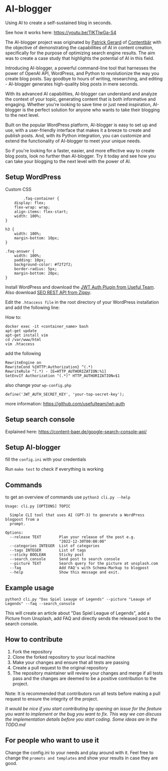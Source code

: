 # AI-blogger

Using AI to create a self-sustained blog in seconds.

See how it works here: https://youtu.be/TlKTIwGa-S4

The AI-blogger project was originated by [Patrick Gerard](https://www.linkedin.com/in/patrick-gerard-konstanz/)
of [Contentbär](https://content-baer.de) with the objective of demonstrating the
capabilities of AI in content creation, specifically for the purpose of optimizing search engine results. The aim was to
create a case study that highlights the potential of AI in this field.

Introducing AI-blogger, a powerful command-line tool that harnesses the power of OpenAI API, WordPress, and Python to
revolutionize the way you create blog posts. Say goodbye to hours of writing, researching, and editing - AI-blogger
generates high-quality blog posts in mere seconds.

With its advanced AI capabilities, AI-blogger can understand and analyze the context of your topic, generating content
that is both informative and engaging. Whether you're looking to save time or just need inspiration, AI-blogger is the
perfect solution for anyone who wants to take their blogging to the next level.

Built on the popular WordPress platform, AI-blogger is easy to set up and use, with a user-friendly interface that makes
it a breeze to create and publish posts. And, with its Python integration, you can customize and extend the
functionality of AI-blogger to meet your unique needs.

So if you're looking for a faster, easier, and more effective way to create blog posts, look no further than AI-blogger.
Try it today and see how you can take your blogging to the next level with the power of AI.

## Setup WordPress

Custom CSS

```
        .faq-container {
    display: flex;
    flex-wrap: wrap;
    align-items: flex-start;
    width: 100%;
}

h3 {
    width: 100%;
    margin-bottom: 10px;
}

.faq-answer {
    width: 100%;
    padding: 10px;
    background-color: #f2f2f2;
    border-radius: 5px;
    margin-bottom: 20px;
}
```

Install WordPress and download the [JWT Auth Plugin from Useful Team](https://wordpress.org/plugins/jwt-auth/).
Also download [SEO REST API from Zippy](https://bn.wordpress.org/plugins/seo-rest-api/).

Edit the `.htaccess file` in the root directory of your WordPress installation and add the following line:

How to:

```
docker exec -it <container_name> bash
apt-get update
apt-get install vim
cd /var/www/html
vim .htaccess
```

add the following

```
RewriteEngine on
RewriteCond %{HTTP:Authorization} ^(.*)
RewriteRule ^(.*) - [E=HTTP_AUTHORIZATION:%1]
SetEnvIf Authorization "(.*)" HTTP_AUTHORIZATION=$1
```

also change your `wp-config.php`

```
define('JWT_AUTH_SECRET_KEY', 'your-top-secret-key');
```

more information: https://github.com/usefulteam/jwt-auth

## Setup search console

Explained here: https://content-baer.de/google-search-console-api/

## Setup AI-blogger

fill the `config.ini` with your credentials

Run `make test` to check if everything is working

## Commands

to get an overview of commands use `python3 cli.py --help`

```
Usage: cli.py [OPTIONS] TOPIC

  Simple CLI tool that uses AI (GPT-3) to generate a WordPress blogpost from a
  prompt.

Options:
  --release TEXT        Plan your release of the post e.g.
                        "2022-12-30T00:00:00"
  --categories INTEGER  List of categories
  --tags INTEGER        List of tags
  --sticky BOOLEAN      Sticky post
  --search_console      Send post to search console
  --picture TEXT        Search query for the picture at unsplash.com
  --faq                 Add FAQ's with Schema-Markup to blogpost
  --help                Show this message and exit.
```

## Example usage

`python3 cli.py "Das Spiel Leauge of Legends" --picture "Leauge of Legends" --faq --search_console`

This will create an article about "Das Spiel League of Legends", add a Picture from Unsplash, add FAQ and directly
sends the released post to the search console.

## How to contribute

1. Fork the repository
2. Clone the forked repository to your local machine
3. Make your changes and ensure that all tests are passing
4. Create a pull request to the original repository
5. The repository maintainer will review your changes and merge if all tests pass and the changes are deemed to be a
   positive contribution to the project.

Note: It is recommended that contributors run all tests before making a pull request to ensure the integrity of the
project.

*It would be nice if you start contributing by opening an issue for the feature you want to implement or the bug you
want to fix. This way we can discuss the implementation details before you start coding.*
*Some ideas are in the TODO.md*

## For people who want to use it

Change the config.ini to your needs and play around with it. Feel free to change the `promots and templates` and
show your results in case they are good.